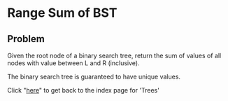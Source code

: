 # Range Sum of BST
## Problem
Given the root node of a binary search tree, return the sum of values of all nodes with value between L and R (inclusive).

The binary search tree is guaranteed to have unique values.

Click "[here](../README.md)" to get back to the index page for 'Trees'
